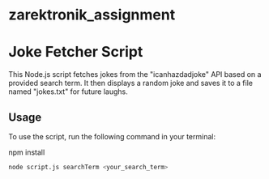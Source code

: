 # zarektronik_assignment

# Joke Fetcher Script

This Node.js script fetches jokes from the "icanhazdadjoke" API based on a provided search term. It then displays a random joke and saves it to a file named "jokes.txt" for future laughs.

## Usage

To use the script, run the following command in your terminal:

npm install

```bash
node script.js searchTerm <your_search_term>
